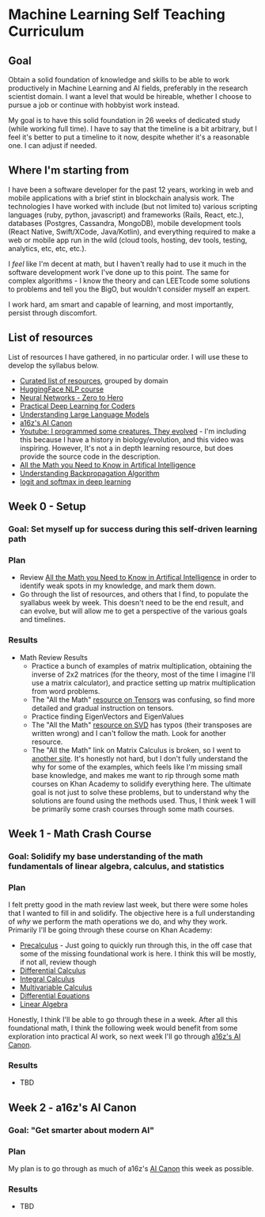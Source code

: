 # Machine Learning Self Teaching Curriculum

## Goal

Obtain a solid foundation of knowledge and skills to be able to work productively in Machine Learning and AI fields, preferably in the research scientist domain. I want a level that would be hireable, whether I choose to pursue a job or continue with hobbyist work instead.

My goal is to have this solid foundation in 26 weeks of dedicated study (while working full time). I have to say that the timeline is a bit arbitrary, but I feel it's better to put a timeline to it now, despite whether it's a reasonable one. I can adjust if needed.

## Where I'm starting from

I have been a software developer for the past 12 years, working in web and mobile applications with a brief stint in blockchain analysis work. The technologies I have worked with include (but not limited to) various scripting languages (ruby, python, javascript) and frameworks (Rails, React, etc.), databases (Postgres, Cassandra, MongoDB), mobile development tools (React Native, Swift/XCode, Java/Kotlin), and everything required to make a web or mobile app run in the wild (cloud tools, hosting, dev tools, testing, analytics, etc, etc, etc.).

I _feel_ like I'm decent at math, but I haven't really had to use it much in the software development work I've done up to this point. The same for complex algorithms - I know the theory and can LEETcode some solutions to problems and tell you the BigO, but wouldn't consider myself an expert.

I work hard, am smart and capable of learning, and most importantly, persist through discomfort.

## List of resources

List of resources I have gathered, in no particular order. I will use these to develop the syllabus below.

- [Curated list of resources](https://llm-utils.org/AI+Learning+Curation), grouped by domain
- [HuggingFace NLP course](https://huggingface.co/learn/nlp-course/chapter1/1)
- [Neural Networks - Zero to Hero](https://karpathy.ai/zero-to-hero.html)
- [Practical Deep Learning for Coders](https://course.fast.ai/)
- [Understanding Large Language Models](https://magazine.sebastianraschka.com/p/understanding-large-language-models)
- [a16z's AI Canon](https://a16z.com/2023/05/25/ai-canon/)
- [Youtube: I programmed some creatures. They evolved](https://www.youtube.com/watch?v=N3tRFayqVtk) - I'm including this because I have a history in biology/evolution, and this video was inspiring. However, It's not a in depth learning resource, but does provide the source code in the description.
- [All the Math you Need to Know in Artifical Intelligence](https://www.freecodecamp.org/news/all-the-math-you-need-in-artificial-intelligence/)
- [Understanding Backpropagation Algorithm](https://towardsdatascience.com/understanding-backpropagation-algorithm-7bb3aa2f95fd)
- [logit and softmax in deep learning](https://www.youtube.com/watch?v=Qn4Fme1fK-M)

## Week 0 - Setup

### Goal: Set myself up for success during this self-driven learning path

### Plan

- Review [All the Math you Need to Know in Artifical Intelligence](https://www.freecodecamp.org/news/all-the-math-you-need-in-artificial-intelligence/) in order to identify weak spots in my knowledge, and mark them down.
- Go through the list of resources, and others that I find, to populate the syallabus week by week. This doesn't need to be the end result, and can evolve, but will allow me to get a perspective of the various goals and timelines.

### Results

- Math Review Results
  - Practice a bunch of examples of matrix multiplication, obtaining the inverse of 2x2 matrices (for the theory, most of the time I imagine I'll use a matrix calculator), and practice setting up matrix multiplication from word problems.
  - The "All the Math" [resource on Tensors](https://mathworld.wolfram.com/Tensor.html) was confusing, so find more detailed and gradual instruction on tensors.
  - Practice finding EigenVectors and EigenValues
  - The "All the Math" [resource on SVD](https://web.mit.edu/be.400/www/SVD/Singular_Value_Decomposition.htm) has typos (their transposes are written wrong) and I can't follow the math. Look for another resource.
  - The "All the Math" link on Matrix Calculus is broken, so I went to [another site](https://towardsdatascience.com/matrix-calculus-for-data-scientists-6f0990b9c222). It's honestly not hard, but I don't fully understand the why for some of the examples, which feels like I'm missing small base knowledge, and makes me want to rip through some math courses on Khan Academy to solidify everything here. The ultimate goal is not just to solve these problems, but to understand why the solutions are found using the methods used. Thus, I think week 1 will be primarily some crash courses through some math courses.

## Week 1 - Math Crash Course

### Goal: Solidify my base understanding of the math fundamentals of linear algebra, calculus, and statistics

### Plan

I felt pretty good in the math review last week, but there were some holes that I wanted to fill in and solidify. The objective here is a full understanding of _why_ we perform the math operations we do, and why they work. Primarily I'll be going through these course on Khan Academy:

- [Precalculus](https://www.khanacademy.org/math/precalculus) - Just going to quickly run through this, in the off case that some of the missing foundational work is here. I think this will be mostly, if not all, review though
- [Differential Calculus](https://www.khanacademy.org/math/differential-calculus)
- [Integral Calculus](https://www.khanacademy.org/math/integral-calculus)
- [Multivariable Calculus](https://www.khanacademy.org/math/multivariable-calculus)
- [Differential Equations](https://www.khanacademy.org/math/differential-equations)
- [Linear Algebra](https://www.khanacademy.org/math/linear-algebra)

Honestly, I think I'll be able to go through these in a week. After all this foundational math, I think the following week would benefit from some exploration into practical AI work, so next week I'll go through [a16z's AI Canon](https://a16z.com/2023/05/25/ai-canon/).

### Results

- TBD

## Week 2 - a16z's AI Canon

### Goal: "Get smarter about modern AI"

### Plan

My plan is to go through as much of a16z's [AI Canon](https://a16z.com/2023/05/25/ai-canon/) this week as possible.

### Results

- TBD
